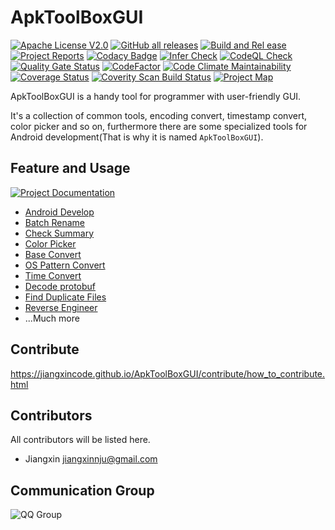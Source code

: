 # ApkToolBoxGUI

[![Apache License V2.0](https://img.shields.io/badge/license-Apache%202-green)](http://www.apache.org/licenses/LICENSE-2.0)
[![GitHub all releases](https://img.shields.io/github/downloads/jiangxincode/ApkToolBoxGUI/total)](https://github.com/jiangxincode/ApkToolBoxGUI/releases)
[![Build and Rel
ease](https://github.com/jiangxincode/ApkToolBoxGUI/actions/workflows/BuildAndRelease.yml/badge.svg)](https://github.com/jiangxincode/ApkToolBoxGUI/actions/workflows/BuildAndRelease.yml)
[![Project Reports](https://img.shields.io/badge/ApkToolBoxGUI-Reports-green.svg)](https://jiangxincode.github.io/ApkToolBoxGUI/project-reports.html)
[![Codacy Badge](https://app.codacy.com/project/badge/Grade/dab038ef9ed04bf1b73bd0031422b814)](https://www.codacy.com/gh/jiangxincode/ApkToolBoxGUI/dashboard?utm_source=github.com&amp;utm_medium=referral&amp;utm_content=jiangxincode/ApkToolBoxGUI&amp;utm_campaign=Badge_Grade)
[![Infer Check](https://img.shields.io/badge/Facebook-InferCheck-green)](https://github.com/jiangxincode/ApkToolBoxGUI/blob/infer-out/report.txt)
[![CodeQL Check](https://img.shields.io/badge/Github-CodeQL-yellow)](https://github.com/jiangxincode/ApkToolBoxGUI/security/code-scanning)
[![Quality Gate Status](https://sonarcloud.io/api/project_badges/measure?project=jiangxincode_ApkToolBoxGUI&metric=alert_status)](https://sonarcloud.io/dashboard?id=jiangxincode_ApkToolBoxGUI)
[![CodeFactor](https://www.codefactor.io/repository/github/jiangxincode/apktoolboxgui/badge)](https://www.codefactor.io/repository/github/jiangxincode/apktoolboxgui)
[![Code Climate Maintainability](https://api.codeclimate.com/v1/badges/fb8d289a4b0ee14f9d8b/maintainability)](https://codeclimate.com/github/jiangxincode/ApkToolBoxGUI/maintainability)
[![Coverage Status](https://coveralls.io/repos/github/jiangxincode/ApkToolBoxGUI/badge.svg?branch=master)](https://coveralls.io/github/jiangxincode/ApkToolBoxGUI?branch=master)
[![Coverity Scan Build Status](https://scan.coverity.com/projects/19016/badge.svg)](https://scan.coverity.com/projects/jiangxincode-apktoolboxgui)
[![Project Map](https://sourcespy.com/shield.svg)](https://sourcespy.com/github/jiangxincodeapktoolboxgui/)


ApkToolBoxGUI is a handy tool for programmer with user-friendly GUI. 

It's a collection of common tools, encoding convert, timestamp convert, color picker and so on, furthermore there are some specialized tools for Android development(That is why it is named `ApkToolBoxGUI`).

## Feature and Usage

[![Project Documentation](https://img.shields.io/badge/ApkToolBoxGUI-Documentation-green.svg)](https://jiangxincode.github.io/ApkToolBoxGUI)

* [Android Develop](./src/site/markdown/features/android_develop.md)
* [Batch Rename](./src/site/markdown/features/batch_rename.md)
* [Check Summary](./src/site/markdown/features/batch_rename.md)
* [Color Picker](./src/site/markdown/features/color_picker.md)
* [Base Convert](./src/site/markdown/features/convert_base.md)
* [OS Pattern Convert](./src/site/markdown/features/convert_os_pattern.md)
* [Time Convert](./src/site/markdown/features/convert_time_format.md)
* [Decode protobuf](./src/site/markdown/features/decode_protobuf.md)
* [Find Duplicate Files](./src/site/markdown/features/find_duplicate_files.md)
* [Reverse Engineer](./src/site/markdown/features/reverse_engineer.md)
* ...Much more

## Contribute

<https://jiangxincode.github.io/ApkToolBoxGUI/contribute/how_to_contribute.html>

## Contributors

All contributors will be listed here.

* Jiangxin <jiangxinnju@gmail.com>

## Communication Group

![QQ Group](https://raw.githubusercontent.com/wiki/jiangxincode/ApkToolBoxGUI/QQ_Group.png)
